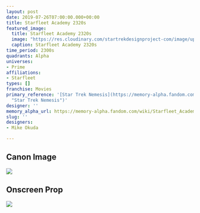 ```yaml
---
layout: post
date: 2019-07-26T07:00:00.000+00:00
title: Starfleet Academy 2320s
featured_image:
  title: Starfleet Academy 2320s
  image: "https://res.cloudinary.com/startrekdesignproject-com/image/upload/v1564177763/StarfleetAcademy2320s.png"
  caption: Starfleet Academy 2320s
time_period: 2300s
quadrants: Alpha
universes:
- Prime
affiliations:
- Starfleet
types: []
franchise: Movies
primary_reference: '[Star Trek Nemesis](https://memory-alpha.fandom.com/wiki/Star_Trek_Nemesis
  "Star Trek Nemesis")'
designer: ''
memory_alpha_url: https://memory-alpha.fandom.com/wiki/Starfleet_Academy
slug: ''
designers:
- Mike Okuda

---
```

## Canon Image

![](https://res.cloudinary.com/startrekdesignproject-com/image/upload/v1564177763/StarfleetAcademy2320s1.jpg)

## Onscreen Prop

![](https://res.cloudinary.com/startrekdesignproject-com/image/upload/v1564177763/StarfleetAcademy2320s_Prop.jpg)